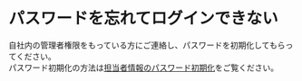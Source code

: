 # パスワードを忘れてログインできない

自社内の管理者権限をもっている方にご連絡し、パスワードを初期化してもらってください。  
パスワード初期化の方法は[担当者情報のパスワード初期化](../../maintenance/staff_members/#_6)をご覧ください。  